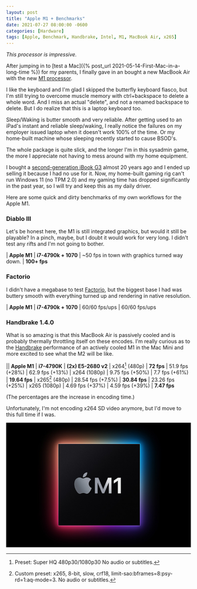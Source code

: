 ```yaml
---
layout: post
title: "Apple M1 + Benchmarks"
date: 2021-07-27 08:00:00 -0600
categories: [Hardware]
tags: [Apple, Benchmark, Handbrake, Intel, M1, MacBook Air, x265]
---
```


*This processor is impressive.*

After jumping in to [test a Mac]({% post_url 2021-05-14-First-Mac-in-a-long-time %}) for my parents, I finally gave in an bought a new MacBook Air with the new [M1 processor](https://infogalactic.com/info/Apple_M1).

I like the keyboard and I'm glad I skipped the butterfly keyboard fiasco, but I'm still trying to overcome muscle memory with ctrl+backspace to delete a whole word. And I miss an actual "delete", and not a renamed backspace to delete. But I do realize that this is a laptop keyboard too.

Sleep/Waking is butter smooth and very reliable. After getting used to an iPad's instant and reliable sleep/waking, I really notice the failures on my employer issued laptop when it doesn't work 100% of the time. Or my home-built machine whose sleeping recently started to cause BSOD's.

The whole package is quite slick, and the longer I'm in this sysadmin game, the more I appreciate not having to mess around with my home equipment.

I bought a [second-generation iBook G3](https://en.wikipedia.org/wiki/IBook#iBook_G3_Dual_USB_(%22Snow%22)) almost 20 years ago and I ended up selling it because I had no use for it. Now, my home-built gaming rig can't run Windows 11 (no TPM 2.0) and my gaming time has dropped significantly in the past year, so I will try and keep this as my daily driver.

Here are some quick and dirty benchmarks of my own workflows for the Apple M1.

### Diablo III

Let's be honest here, the M1 is still integrated graphics, but would it still be playable? In a pinch, maybe, but I doubt it would work for very long. I didn't test any rifts and I'm not going to bother.

| **Apple M1** | **i7-4790k + 1070**
| ~50 fps in town with graphics turned way down. | **100+ fps**

### Factorio

I didn't have a megabase to test [Factorio](https://www.factorio.com), but the biggest base I had was buttery smooth with everything turned up and rendering in native resolution.

| **Apple M1** | **i7-4790k + 1070**
| 60/60 fps/ups | 60/60 fps/ups

### Handbrake 1.4.0

What is so amazing is that this MacBook Air is passively cooled and is probably thermally throttling itself on these encodes. I'm really curious as to the [Handbrake](https://handbrake.fr) performance of an actively cooled M1 in the Mac Mini and more excited to see what the M2 will be like.

|| **Apple M1** | **i7-4790K** | **(2x) E5-2680 v2**
| x264[^1] (480p) | **72 fps** | 51.9 fps (+28%) | 62.9 fps (+13%)
| x264 (1080p) | 9.75 fps (+50%) | 7.7 fps (+61%) | **19.64 fps**
| x265[^2] (480p) | 28.54 fps (+7.5%) | **30.84 fps** | 23.26 fps (+25%)
| x265 (1080p) | 4.69 fps (+37%) | 4.59 fps (+39%) | **7.47 fps**

(The percentages are the increase in encoding time.)

Unfortunately, I'm not encoding x264 SD video anymore, but I'd move to this full time if I was.

[![Apple M1 logo](/assets/2021/07/apple-m1-logo.jpg)](https://www.apple.com/newsroom/2020/11/apple-unleashes-m1/)

[^1]: Preset: Super HQ 480p30/1080p30 No audio or subtitles.
[^2]: Custom preset: x265, 8-bit, slow, crf18, limit-sao:bframes=8:psy-rd=1:aq-mode=3. No audio or subtitles.
